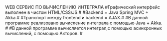 WEB СЕРВИС ПО ВЫЧИСЛЕНИЮ ИНТЕГРАЛА #Графический интерфейс выполнен в чистом HTML/CSS/JS.#
#Backend = Java Spring MVC + Akka.#
#Транспорт между frontend и backend = AJAX.# 
#В данной программе реализовано вычисление интеграла с помощью Java + Akka. #
#В данной программе вычисляется интеграл,с помощью асинхронных вычислений, с помощью Акторов. #
